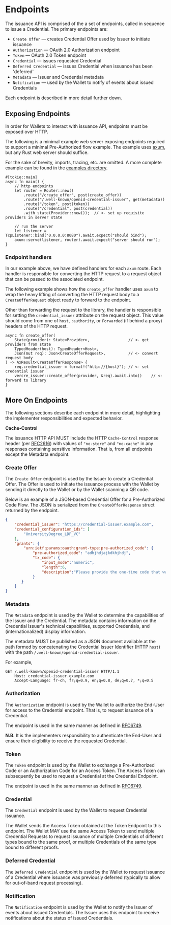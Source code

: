 # Endpoints

The issuance API is comprised of the a set of endpoints,
called in sequence to issue a Credential. The primary endpoints are:

- `Create Offer` — creates Credential Offer used by Issuer to initiate issuance
- `Authorization` — OAuth 2.0 Authorization endpoint
- `Token` — OAuth 2.0 Token endpoint
- `Credential` — issues requested Credential
- `Deferred Credential` — issues Credential when issuance has been 'deferred'
- `Metadata` — Issuer and Credential metadata
- `Notification` — used by the Wallet to notify of events about issued Credentials

Each endpoint is described in more detail further down.

## Exposing Endpoints

In order for Wallets to interact with issuance API, endpoints must be exposed over HTTP.

The following is a minimal example web server exposing endpoints required to support a 
minimal Pre-Authorized flow example. The example uses [axum](https://docs.rs/axum/latest/axum/), 
but any Rust web server should suffice.

For the sake of brevity, imports, tracing, etc. are omitted. A more complete example can
be found in the [examples directory](https://github.com/vercre/vercre/tree/main/examples/issuer).

```rust,ignore
#[tokio::main]
async fn main() {
    // http endpoints
    let router = Router::new()
        .route("/create_offer", post(create_offer))
        .route("/.well-known/openid-credential-issuer", get(metadata))
        .route("/token", post(token))
        .route("/credential", post(credential))
        .with_state(Provider::new());  // <- set up requisite providers in server state

    // run the server
    let listener = TcpListener::bind("0.0.0.0:8080").await.expect("should bind");
    axum::serve(listener, router).await.expect("server should run");
}
```

### Endpoint handlers

In our example above, we have defined handlers for each `axum` route. Each handler
is responsible for converting the HTTP request to a request object that can be passed
to the associated endpoint.

The following example shows how the `create_offer` handler uses `axum` to wrap the
heavy lifting of converting the HTTP request body to a `CreateOfferRequest` object
ready to forward to the endpoint.

Other than forwarding the request to the library, the handler is responsible for setting
the `credential_issuer` attribute on the request object. This value should come from one
of `host`, `:authority`, or `Forwarded` (if behind a proxy) headers of the HTTP request.


```rust,ignore
async fn create_offer(
    State(provider): State<Provider>,                 // <- get providers from state
    TypedHeader(host): TypedHeader<Host>,
    Json(mut req): Json<CreateOfferRequest>,          // <- convert request body
) -> AxResult<CreateOfferResponse> {
    req.credential_issuer = format!("http://{host}"); // <- set credential issuer
    vercre_issuer::create_offer(provider, &req).await.into()    // <- forward to library
}
```

## More On Endpoints

The following sections describe each endpoint in more detail, highlighting the
implementer responsibilities and expected behavior.

**Cache-Control** 

The issuance HTTP API MUST include the HTTP `Cache-Control` response header
(per [RFC2616](https://www.rfc-editor.org/rfc/rfc2616)) with values of `"no-store"`
and `"no-cache"` in any responses containing sensitive information. That is, from all
endpoints except the Metadata endpoint.

### Create Offer

The `Create Offer` endpoint is used by the Issuer to create a Credential Offer. The Offer
is used to initiate the issuance process with the Wallet by sending it directly to the
Wallet or by the Wallet scanning a QR code.

Below is an example of a JSON-based Credential Offer for a Pre-Authorized Code Flow.
The JSON is serialized from the `CreateOfferResponse` struct returned by the endpoint.

```json
{
    "credential_issuer": "https://credential-issuer.example.com",
    "credential_configuration_ids": [
        "UniversityDegree_LDP_VC"
    ],
    "grants": {
        "urn:ietf:params:oauth:grant-type:pre-authorized_code": {
            "pre-authorized_code": "adhjhdjajkdkhjhdj",
            "tx_code": {
                "input_mode":"numeric",
                "length":6,
                "description":"Please provide the one-time code that was sent via e-mail"
            }
       }
    }
}
```

### Metadata

The `Metadata` endpoint is used by the Wallet to determine the capabilities of the
Issuer and the Credential. The metadata contains information on the Credential Issuer's
technical capabilities, supported Credentials, and (internationalized) display 
information.

The metadata MUST be published as a JSON document available at the path formed by 
concatenating the Credential Issuer Identifier (HTTP `host`) with the path
`/.well-known/openid-credential-issuer`.

For example,

```http
GET /.well-known/openid-credential-issuer HTTP/1.1
    Host: credential-issuer.example.com
    Accept-Language: fr-ch, fr;q=0.9, en;q=0.8, de;q=0.7, *;q=0.5
```

### Authorization

The `Authorization` endpoint is used by the Wallet to authorize the End-User for
access to the Credential endpoint. That is, to request issuance of a Credential. 

The endpoint is used in the same manner as defined in [RFC6749](https://www.rfc-editor.org/rfc/rfc6749.html).

**N.B.** It is the implementers responsibility to authenticate the End-User and ensure their
eligibility to receive the requested Credential.


### Token

The `Token` endpoint is used by the Wallet to exchange a Pre-Authorized Code or an 
Authorization Code for an Access Token. The Access Token can subsequently be used to
request a Credential at the Credential Endpoint.

The endpoint is used in the same manner as defined in [RFC6749](https://tools.ietf.org/html/rfc6749#section-5.1).

### Credential

The `Credential` endpoint is used by the Wallet to request Credential issuance. 

The Wallet sends the Access Token obtained at the Token Endpoint to this endpoint. The
Wallet MAY use the same Access Token to send multiple Credential Requests to request
issuance of multiple Credentials of different types bound to the same proof, or multiple
Credentials of the same type bound to different proofs.

### Deferred Credential

The `Deferred Credential` endpoint is used by the Wallet to request issuance of a 
Credential where issuance was previously deferred (typically to allow for out-of-band
request processing).

### Notification

The `Notification` endpoint is used by the Wallet to notify the Issuer of events about 
issued Credentials. The Issuer uses this endpoint to receive notifications about the 
status of issued Credentials.
